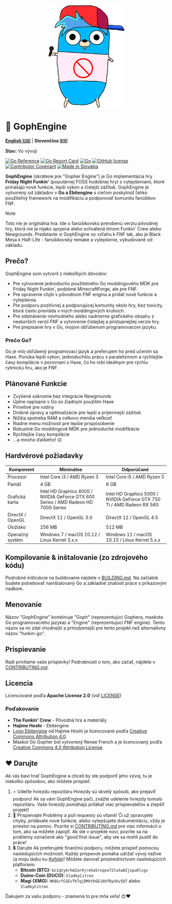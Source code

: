 <p align="center">
    <img src="https://github.com/MatusOllah/gophengine/blob/main/docs/bf-gopher.png" alt="GophEngine logo" width="240" height="320">
</p>

# 🎤 GophEngine

**[English 🇺🇸](../README.md)** | **Slovenčina 🇸🇰**

**Stav:** Vo vývoji

[![Go Reference](https://pkg.go.dev/badge/github.com/MatusOllah/gophengine.svg)](https://pkg.go.dev/github.com/MatusOllah/gophengine) [![Go Report Card](https://goreportcard.com/badge/github.com/MatusOllah/gophengine)](https://goreportcard.com/report/github.com/MatusOllah/gophengine) [![Go](https://github.com/MatusOllah/gophengine/actions/workflows/go.yml/badge.svg)](https://github.com/MatusOllah/gophengine/actions/workflows/go.yml) [![GitHub license](https://img.shields.io/github/license/MatusOllah/gophengine)](LICENSE) [![Contributor Covenant](https://img.shields.io/badge/Contributor%20Covenant-2.1-4baaaa.svg)](CODE_OF_CONDUCT.md) [![Made in Slovakia](https://raw.githubusercontent.com/pedromxavier/flag-badges/refs/heads/main/badges/SK.svg)](https://www.youtube.com/watch?v=UqXJ0ktrmh0)

**GophEngine** (skrátene pre "Gopher Engine") je Go implementácia hry **Friday Night Funkin'** (populárnej FOSS hudobnej hry) s vylepšeniami, ktoré prinášajú nové funkcie, lepší výkon a čistejší zážitok. GophEngine je vytvorený od základov v **Go a Ebitengine** s cieľom poskytnúť ľahko použiteľný framework na modifikáciu a podporovať komunitu fanúšikov FNF.

> [!NOTE]
> Toto nie je originálna hra. Ide o fanúšikovskú prerobenú verziu pôvodnej hry, ktorá nie je nijako spojená alebo schválená tímom Funkin' Crew alebo Newgrounds.
> Predstavte si GophEngine vo vzťahu k FNF tak, ako je Black Mesa k Half-Life - fanúšikovský remake a vylepšenie, vybudované od základu.

## Prečo?

GophEngine som vytvoril z niekoľkých dôvodov:

* Pre vytvorenie jednoducho použitelného Go moddingového MDK pre Friday Night Funkin', podobné MinecraftForge, ale pre FNF.
* Pre opravenie chýb v pôvodnom FNF enginu a pridať nové funkcie a vylepšenia.
* Pre podporu pozitívnej a podporujúcej komunity okolo hry, bez toxicity, ktorá často prevláda v iných moddingových kruhoch.
* Pre odstránenie nevhodného alebo nadmerne grafického obsahu z neskorších verzií FNF a vytvorenie čistejšej a prístupnejšej verzie hry.
* Pre prepísanie hry v Go, mojom obľúbenom programovacom jazyku.

### Prečo Go?

Go je môj obľúbený programovací jazyk a preferujem ho pred učením sa Haxe.
Ponúka lepší výkon, jednoduchšiu prácu s paralelizmom a rýchlejšie časy kompilácie v porovnaní s Haxe, čo ho robí ideálnym pre rýchlu rytmickú hru, ako je FNF.

## Plánované Funkcie

* Zvýšené súkromie bez integrácie Newgrounds
* Úplne napísané v Go so žiadnym použitím Haxe
* Prívetivé pre rodiny
* Drobné úpravy a optimalizácie pre lepší a príjemnejší zážitok
* Nižšia spotreba RAM a celkovo menšia veľkosť
* Riadne menu možností pre lepšie prispôsobenie
* Robustné Go moddingové MDK pre jednoduché modifikácie
* Rýchlejšie časy kompilácie
* ...a mnoho ďalšieho! 😉

## Hardvérové požiadavky

| Komponent        | Minimálne                                                                          | Odporúčané                                                             |
|------------------|------------------------------------------------------------------------------------|------------------------------------------------------------------------|
| Procesor         | Intel Core i3 / AMD Ryzen 3                                                        | Intel Core i5 / AMD Ryzen 5                                            |
| Pamäť            | 4 GB                                                                               | 8 GB                                                                   |
| Grafická karta   | Intel HD Graphics 4000 / NVIDIA GeForce GTX 600 Series / AMD Radeon HD 7000 Series | Intel HD Graphics 5000 / NVIDIA GeForce GTX 750 Ti / AMD Radeon RX 560 |
| DirectX / OpenGL | DirectX 11 / OpenGL 3.0                                                            | DirectX 12 / OpenGL 4.5                                                |
| Úložisko         | 256 MB                                                                             | 512 MB                                                                 |
| Operačný systém  | Windows 7 / macOS 10.12 / Linux Kernel 3.x.x                                       | Windows 11 / macOS 10.15 / Linux Kernel 5.x.x                          |

## Kompilovanie & inštalovanie (zo zdrojového kódu)

Podrobné inštrukcie na buildovanie nájdete v [BUILDING.md](BUILDING.md).
Na začiatok budete potrebovať nainštalovaný Go a základné znalosti práce s príkazovým riadkom.

## Menovanie

Názov "GophEngine" kombinuje "Goph" (reprezentujúci Gophera, maskota Go programovacieho jazyka) a "Engine" (reprezentujúci FNF engine).
Tento názov sa mi zdal vhodnejší a prirodzenejší pre tento projekt než alternatívny názov "funkin-go".

## Prispievanie

Radi privítame vaše príspevky! Podrobnosti o tom, ako začať, nájdete v [CONTRIBUTING.md](CONTRIBUTING.md).

## Licencia

Licencované podľa **Apache License 2.0** (viď [LICENSE](LICENSE))

### Poďakovanie

* **The Funkin' Crew** - Pôvodná hra a materiály
* **Hajime Hoshi** - Ebitengine
* [Logo Ebitengine](https://ebitengine.org/images/logo.png) od Hajime Hoshi je licencované podľa [Creative Commons Attribution 4.0](https://creativecommons.org/licenses/by/4.0/).
* Maskot Go Gopher bol vytvorený Renee French a je licencovaný podľa [Creative Commons 4.0 Attribution License](https://creativecommons.org/licenses/by/4.0/).

## ❤️ Darujte

Ak vás baví hrať GophEngine a chceli by ste podporiť jeho vývoj, tu je niekoľko spôsobov, ako môžete prispieť:

1. ⭐ Udeľte hviezdu repozitáru
    Hviezdy sú skvelý spôsob, ako prejaviť podporu! Ak sa vám GophEngine páči, zvážte udelenie hviezdy tomuto repozitáru. Vaše hviezdy pomáhajú prilákať viac prispievateľov a zlepšiť projekt!
2. 🤝 Prispievajte
    Problémy a pull requesty sú vítané! Či už opravujete chyby, pridávate nové funkcie, alebo vylepšujete dokumentáciu, vždy je priestor na pomoc. Pozrite si [CONTRIBUTING.md](CONTRIBUTING.md) pre viac informácií o tom, ako sa môžete zapojiť. Ak ste v projekte noví, pozrite sa na problémy označené ako "good first issue", aby ste sa mohli pustiť do práce!
3. 💲 Darujte
    Ak preferujete finančnú podporu, môžete prispieť pomocou nasledujúcich možností. Každý príspevok pomáha udržať vývoj nažive (a moju lásku ku [Kofole](https://kofola.sk))!
    Môžete darovať prostredníctvom nasledujúcich platforiem:
    * **Bitcoin (BTC):** `bc1qtykrhm2ar9jreha5rnqve72lutw02jzpu6lcgs`
    * **Duino-Coin (DUCO):** `SladkyCitron`
    * **Magi (XMG):** `9K8GrfCGEvTK7qjDMVtkGE18UfRyUkv5QT` alebo `SladkyCitron`

Ďakujem za vašu podporu - znamená to pre mňa veľa! 😊❤️
